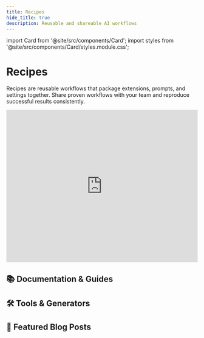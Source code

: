 ```yaml
---
title: Recipes
hide_title: true
description: Reusable and shareable AI workflows
---
```


import Card from '@site/src/components/Card';
import styles from '@site/src/components/Card/styles.module.css';

<h1 className={styles.pageTitle}>Recipes</h1>
<p className={styles.pageDescription}>
  Recipes are reusable workflows that package extensions, prompts, and settings together. Share proven workflows with your team and reproduce successful results consistently.
</p>

 <div className="video-container margin-bottom--lg">
  <iframe 
    width="100%"
    height="400"
    src="https://www.youtube.com/embed/8rTliYrQ6Iw"
    title="Create Reusable AI Agents with Recipes"
    frameBorder="0"
    allow="accelerometer; autoplay; clipboard-write; encrypted-media; gyroscope; picture-in-picture"
    allowFullScreen
  ></iframe>
</div> 

<div className={styles.categorySection}>
  <h2 className={styles.categoryTitle}>📚 Documentation & Guides</h2>
  <div className={styles.cardGrid}>
    <Card 
      title="Shareable Recipes"
      description="Share a Goose session setup (including tools, goals, and instructions) as a reusable recipe that others can launch with a single click."
      link="/docs/guides/recipes/session-recipes"
    />
    <Card 
      title="Recipe Reference Guide"
      description="Complete technical reference for creating and customizing recipes in Goose via the CLI."
      link="/docs/guides/recipes/recipe-reference"
    />
    <Card 
      title="Goose Recipes Tutorial"
      description="Learn how to create and use Goose recipes with prompts, parameters, MCP servers, and more."
      link="/docs/tutorials/recipes-tutorial"
    />
    <Card 
      title="Sub-Recipes"
      description="Learn how a recipe can use sub-recipes to do specific tasks."
      link="/docs/guides/recipes/sub-recipes"
    />
  </div>
</div>

<div className={styles.categorySection}>
  <h2 className={styles.categoryTitle}>🛠️ Tools & Generators</h2>
  <div className={styles.cardGrid}>
    <Card 
      title="Recipe Generator"
      description="Interactive tool that creates a shareable Goose recipe URL that others can use to launch a session with your predefined settings."
      link="/recipe-generator"
    />
    <Card 
      title="Recipe Cookbook"
      description="Browse our collection of ready-to-use recipes. Find and adapt recipes for common development scenarios."
      link="/recipes"
    />
  </div>
</div>

<div className={styles.categorySection}>
  <h2 className={styles.categoryTitle}>📝 Featured Blog Posts</h2>
  <div className={styles.cardGrid}>
    <Card
      title="Championship Driven Development"
      description="Recipes to accelerate your developer team's workflow."
      link="/blog/2025/05/09/developers-ai-playbook-for-team-efficiency"
    />
    <Card
      title="A Recipe for Success"
      description="The value of scaling agentic workflows with recipes."
      link="/blog/2025/05/06/recipe-for-success"
    />
  </div>
</div>

